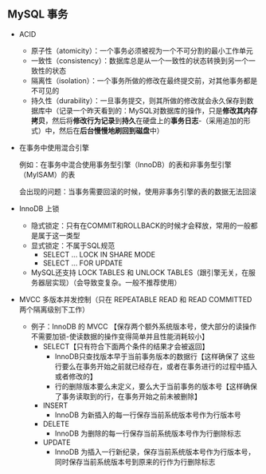 ##  MySQL 事务

- ACID
  - 原子性（atomicity）：一个事务必须被视为一个不可分割的最小工作单元
  - 一致性（consistency）：数据库总是从一个一致性的状态转换到另一个一致性的状态
  - 隔离性（isolation）：一个事务所做的修改在最终提交前，对其他事务都是不可见的
  - 持久性（durability）：一旦事务提交，则其所做的修改就会永久保存到数据库中（记录一个昨天看到的：MySQL对数据库的操作，只是**修改其内存拷贝**，然后将**修改行为记录**到**持久**在硬盘上的**事务日志**-（采用追加的形式）中，然后在**后台慢慢地刷回到磁盘**中）



- 在事务中使用混合引擎

  例如：在事务中混合使用事务型引擎（InnoDB）的表和非事务型引擎（MyISAM）的表

  会出现的问题：当事务需要回滚的时候，使用非事务引擎的表的数据无法回滚



- InnoDB 上锁
  - 隐式锁定：只有在COMMIT和ROLLBACK的时候才会释放，常用的一般都是属于这一类型
  - 显式锁定：不属于SQL规范
    - SELECT ... LOCK IN SHARE MODE
    - SELECT ... FOR UPDATE
  - MySQL还支持 LOCK TABLES 和 UNLOCK TABLES（跟引擎无关，在服务器层实现）（会导致变复杂。一般不推荐使用）



- MVCC 多版本并发控制（只在 REPEATABLE READ 和 READ COMMITTED 两个隔离级别下工作）
  - 例子：InnoDB 的 MVCC 【保存两个额外系统版本号，使大部分的读操作不需要加锁-使读数据的操作变得简单并且性能消耗较小】
    - SELECT【只有符合下面两个条件的结果才会被返回】
      - InnoDB只查找版本早于当前事务版本的数据行【这样确保了 这些行要么在事务开始之前就已经存在，或者在事务进行的过程中插入或者修改的】
      - 行的删除版本要么未定义，要么大于当前事务的版本号【这样确保了事务读取到的行，在事务开始之前未被删除】
    - INSERT
      - InnoDB 为新插入的每一行保存当前系统版本号作为行版本号
    - DELETE
      - InnoDB 为删除的每一行保存当前系统版本号作为行删除标志
    - UPDATE
      - InnoDB 为插入一行新纪录，保存当前系统版本号作为行版本号，同时保存当前系统版本号到原来的行作为行删除标志